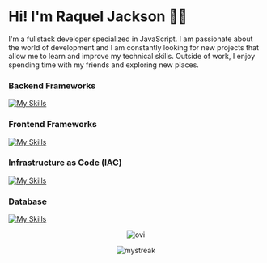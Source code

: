# Hi! I'm Raquel Jackson 👋🏼
I'm a fullstack developer specialized in JavaScript. I am passionate about the world of development and I am constantly looking for new projects that allow me to learn and improve my technical skills. Outside of work, I enjoy spending time with my friends and exploring new places.

### Backend Frameworks
[![My Skills](https://skillicons.dev/icons?i=nestjs,expressjs,meteor)](https://skillicons.dev)

### Frontend Frameworks
[![My Skills](https://skillicons.dev/icons?i=react,vue,flutter,pug)](https://skillicons.dev)

### Infrastructure as Code (IAC)
[![My Skills](https://skillicons.dev/icons?i=aws,firebase,heroku)](https://skillicons.dev)

### Database
[![My Skills](https://skillicons.dev/icons?i=mongodb,sqlite)](https://skillicons.dev)


<p align="center"> 
  <img src="https://github-readme-stats.vercel.app/api/top-langs?username=rj4ck&show_icons=true&locale=en&layout=compact&theme=tokyonight" alt="ovi" />
</p>

<p align="center">
  <img src="https://github-readme-streak-stats.herokuapp.com/?user=rj4ck&theme=tokyonight" alt="mystreak"/>
</p>
